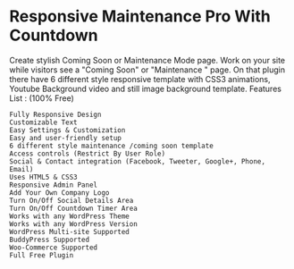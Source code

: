 Responsive Maintenance Pro With Countdown
============

Create stylish Coming Soon or Maintenance Mode page. Work on your site while visitors see a "Coming Soon" or "Maintenance " page. On that plugin there have 6 different style responsive template with CSS3 animations, Youtube Background video and still image background template.
Features List : (100% Free)

    Fully Responsive Design
    Customizable Text
    Easy Settings & Customization
    Easy and user-friendly setup
    6 different style maintenance /coming soon template
    Access controls (Restrict By User Role)
    Social & Contact integration (Facebook, Tweeter, Google+, Phone, Email)
    Uses HTML5 & CSS3
    Responsive Admin Panel
    Add Your Own Company Logo
    Turn On/Off Social Details Area
    Turn On/Off Countdown Timer Area
    Works with any WordPress Theme
    Works with any WordPress Version
    WordPress Multi-site Supported
    BuddyPress Supported
    Woo-Commerce Supported
    Full Free Plugin

